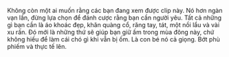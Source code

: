 Không còn một ai muốn rằng các bạn đang xem được clip này. Nó hơn ngàn vạn lần, đừng lựa chọn để đánh cược rằng bạn cần người yêu. Tất cả những gì bạn cần là áo khoác đẹp, khăn quàng cổ, răng tay, tát, một nồi lẩu và vài xu rấn. Đó mới là những thứ sẽ giúp bạn giữ ấm trong mùa đông này, chứ không hiếu để làm cái chó gì khi vẫn bị ốm. Là con bé nó cả giọng. Bớt phù phiếm và thực tế lên.